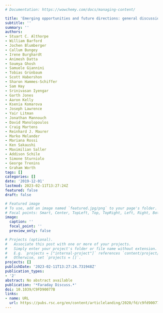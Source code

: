 ```yaml
---
# Documentation: https://wowchemy.com/docs/managing-content/

title: 'Emerging opportunities and future directions: general discussion'
subtitle: ''
summary: ''
authors:
- Stuart C. Althorpe
- William Barford
- Jochen Blumberger
- Callum Bungey
- Irene Burghardt
- Animesh Datta
- Soumya Ghosh
- Samuele Giannini
- Tobias Grünbaum
- Scott Habershon
- Sharon Hammes-Schiffer
- Sam Hay
- Srinivasan Iyengar
- Garth Jones
- Aaron Kelly
- Ksenia Komarova
- Joseph Lawrence
- Yair Litman
- Jonathan Mannouch
- David Manolopoulos
- Craig Martens
- Reinhard J. Maurer
- Marko Melander
- Mariana Rossi
- Ken Sakaushi
- Maximilian Saller
- Addison Schile
- Simone Sturniolo
- George Trenins
- Graham Worth
tags: []
categories: []
date: '2019-12-01'
lastmod: 2023-02-11T13:27:24Z
featured: false
draft: false

# Featured image
# To use, add an image named `featured.jpg/png` to your page's folder.
# Focal points: Smart, Center, TopLeft, Top, TopRight, Left, Right, BottomLeft, Bottom, BottomRight.
image:
  caption: ''
  focal_point: ''
  preview_only: false

# Projects (optional).
#   Associate this post with one or more of your projects.
#   Simply enter your project's folder or file name without extension.
#   E.g. `projects = ["internal-project"]` references `content/project/deep-learning/index.md`.
#   Otherwise, set `projects = []`.
projects: []
publishDate: '2023-02-11T13:27:24.731948Z'
publication_types:
- '2'
abstract: No abstract available
publication: '*Faraday Discuss.*'
doi: 10.1039/C9FD90077B
links:
- name: URL
  url: https://pubs.rsc.org/en/content/articlelanding/2020/fd/c9fd90077b
---
```

